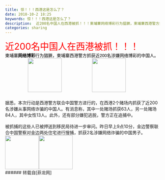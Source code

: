```yaml
---
title: 惊！！！西港这是怎么了？
date: 2018-10-2 18:25
keywords: 惊！！！西港这是怎么了？
description:  近200名中国人在西港被抓！！！柬埔寨网络博彩行为猖獗，柬埔寨西港警方抓获近200名涉嫌网络博彩的中国人。                              据悉，本次行动是西港警方联合中国警方进行的，在西港2个赌场内抓获了近200名涉嫌从事网络诈骗的中国人。有消息称，其中一处赌场抓获63人，另一处赌场84人，其中女性13人。此外，还有部分嫌犯逃脱，警方正在追捕中。被抓捕的这些人已被押送到移民局待进一步审问。昨日早上9点10分，金边警察联合中国警察对金边两处住宅进行搜捕，抓获2名涉嫌网络诈骗的中国男子。
categories: sharing
---
```

<td class="t_f" id="postmessage_1938547">

<div align="left"><font color="red"><font style="font-size:22.0pt"> </font></font><font color="red"><font face="宋体"><font style="font-size:22.0pt">近</font></font></font><font color="red"><font style="font-size:22.0pt">200</font></font><font color="red"><font face="宋体"><font style="font-size:22.0pt">名中国人在西港被抓！！！</font></font></font></div><div align="left"><font color="black"><font face="微软雅黑, sans-serif">柬埔寨<strong>网络博彩</strong>行为猖獗，柬埔寨西港警方抓获近200名涉嫌网络博彩的中国人。</font></font></div><div align="left"><font color="red"><font style="font-size:22.0pt">         </font></font><img alt="" border="0" class="zoom" data-cf-modified-36367dc9b02ff4276977994b-="" file="http://www.flw.ph/forum.php?mod=image&amp;aid=955976&amp;size=300x300&amp;key=8e3f2646f7247ffb&amp;nocache=yes&amp;type=fixnone" id="aimg_L99Gp" onclick="" onmouseover="" src="http://www.flw.ph/forum.php?mod=image&amp;aid=955976&amp;size=300x300&amp;key=8e3f2646f7247ffb&amp;nocache=yes&amp;type=fixnone" width="110"/><font color="red"><font style="font-size:22pt">            </font></font><img alt="" border="0" class="zoom" data-cf-modified-36367dc9b02ff4276977994b-="" file="http://www.flw.ph/forum.php?mod=image&amp;aid=955977&amp;size=300x300&amp;key=f782d7941206def9&amp;nocache=yes&amp;type=fixnone" id="aimg_Lsg5H" onclick="" onmouseover="" src="http://www.flw.ph/forum.php?mod=image&amp;aid=955977&amp;size=300x300&amp;key=f782d7941206def9&amp;nocache=yes&amp;type=fixnone" width="110"/><font color="red"><font style="font-size:22pt">         </font></font></div><br/>
<div align="left">据悉，本次行动是西港警方联合中国警方进行的，在西港2个赌场内抓获了近200名涉嫌从事网络诈骗的中国人。有消息称，其中一处赌场抓获63人，另一处赌场84人，其中女性13人。此外，还有部分嫌犯逃脱，警方正在追捕中。</div><div align="left"><br/>
被抓捕的这些人已被押送到移民局待进一步审问。昨日早上9点10分，金边警察联合中国警察对金边两处住宅进行搜捕，抓获2名涉嫌网络诈骗的中国男子。</div><div align="left"><img alt="" border="0" class="zoom" data-cf-modified-36367dc9b02ff4276977994b-="" file="http://www.flw.ph/forum.php?mod=image&amp;aid=955978&amp;size=300x300&amp;key=0022a3d9cbbf96f3&amp;nocache=yes&amp;type=fixnone" id="aimg_iHFlr" onclick="" onmouseover="" src="http://www.flw.ph/forum.php?mod=image&amp;aid=955978&amp;size=300x300&amp;key=0022a3d9cbbf96f3&amp;nocache=yes&amp;type=fixnone" width="110"/><img alt="" border="0" class="zoom" data-cf-modified-36367dc9b02ff4276977994b-="" file="http://www.flw.ph/forum.php?mod=image&amp;aid=955979&amp;size=300x300&amp;key=5d21ce11d440418c&amp;nocache=yes&amp;type=fixnone" id="aimg_aGKMj" onclick="" onmouseover="" src="http://www.flw.ph/forum.php?mod=image&amp;aid=955979&amp;size=300x300&amp;key=5d21ce11d440418c&amp;nocache=yes&amp;type=fixnone" width="110"/></div></td>
###### 转载自[菲龙网]